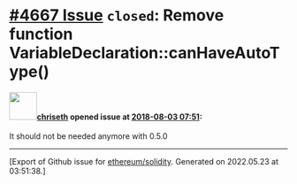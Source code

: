# [\#4667 Issue](https://github.com/ethereum/solidity/issues/4667) `closed`: Remove function VariableDeclaration::canHaveAutoType()

#### <img src="https://avatars.githubusercontent.com/u/9073706?v=4" width="50">[chriseth](https://github.com/chriseth) opened issue at [2018-08-03 07:51](https://github.com/ethereum/solidity/issues/4667):

It should not be needed anymore with 0.5.0




-------------------------------------------------------------------------------



[Export of Github issue for [ethereum/solidity](https://github.com/ethereum/solidity). Generated on 2022.05.23 at 03:51:38.]
